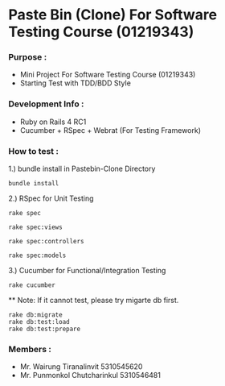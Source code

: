 Paste Bin (Clone) For Software Testing Course (01219343)
====================
### Purpose : 

- Mini Project For Software Testing Course (01219343)
- Starting Test with TDD/BDD Style

### Development Info :

- Ruby on Rails 4 RC1
- Cucumber + RSpec + Webrat (For Testing Framework)

### How to test :

1.) bundle install in Pastebin-Clone Directory

	bundle install

2.) RSpec for Unit Testing

	rake spec

	rake spec:views

	rake spec:controllers

	rake spec:models

3.) Cucumber for Functional/Integration Testing

	rake cucumber

** Note: If it cannot test, please try migarte db first.

	rake db:migrate
	rake db:test:load
	rake db:test:prepare

### Members :

- Mr. Wairung Tiranalinvit 		5310545620
- Mr. Punmonkol Chutcharinkul 	5310546481